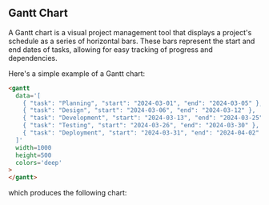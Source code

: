 ## Gantt Chart

A Gantt chart is a visual project management tool that displays a
project's schedule as a series of horizontal bars. These bars
represent the start and end dates of tasks, allowing for easy tracking
of progress and dependencies.

Here's a simple example of a Gantt chart:

~~~html
<gantt
  data='[
    { "task": "Planning", "start": "2024-03-01", "end": "2024-03-05" },
    { "task": "Design", "start": "2024-03-06", "end": "2024-03-12" },
    { "task": "Development", "start": "2024-03-13", "end": "2024-03-25" },
    { "task": "Testing", "start": "2024-03-26", "end": "2024-03-30" },
    { "task": "Deployment", "start": "2024-03-31", "end": "2024-04-02" }
  ]'
  width=1000
  height=500
  colors='deep'
>
</gantt>
~~~

which produces the following chart:

<span class="chart-container" id="gantt_0"></span>

<script>
 setTimeout(() => {
  Promise.resolve().then(() => {
    Doodl.gantt('#gantt_0',[
      { "task": "Planning", "start": "2024-03-01", "end": "2024-03-05" },
      { "task": "Design", "start": "2024-03-06", "end": "2024-03-12" },
      { "task": "Development", "start": "2024-03-13", "end": "2024-03-25" },
      { "task": "Testing", "start": "2024-03-26", "end": "2024-03-30" },
      { "task": "Deployment", "start": "2024-03-31", "end": "2024-04-02" }
    ],{"width":1000,"height":500},{},['#4C72B0', '#DD8452', '#55A868', '#C44E52', '#8172B3', '#937860', '#DA8BC3', '#8C8C8C', '#CCB974', '#64B5CD']);
})}, 1000)
</script>

    

